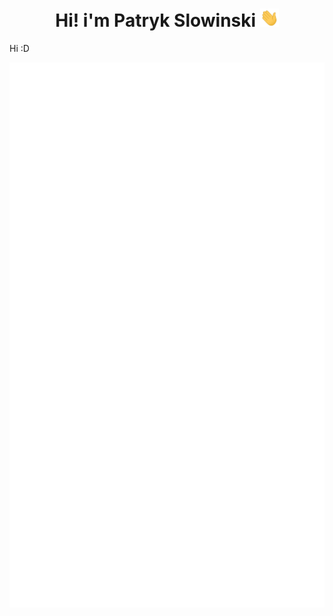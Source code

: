 # <h1 align="center">Hi! i'm Patryk Slowinski  <img src="https://raw.githubusercontent.com/ABSphreak/ABSphreak/master/gifs/Hi.gif" width="30px"></h1>

Hi :D

 ![Metrics](https://github.com/Patryks1/Patryks1/blob/main/github-metrics.svg)
